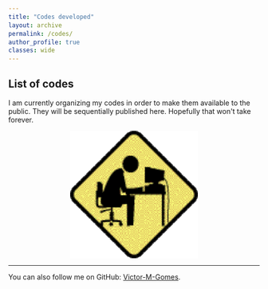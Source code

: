 ```yaml
---
title: "Codes developed"
layout: archive
permalink: /codes/
author_profile: true
classes: wide
---
```


## List of codes 

I am currently organizing my codes in order to make them available to the public. They will be sequentially published here. Hopefully that won't take forever.

<!-- To centralize the picture -->
<style>
img {
    display: block;
    margin-left: auto;
    margin-right: auto;
    width: 50%;
}
.grayscale {-webkit-filter: grayscale(50%);filter: grayscale(50%);}
</style>

<img class="grayscale" src="/assets/images/under_construction.gif" alt="http://photobucket.com/gallery/user/muklis-photos/media/bWVkaWFJZDo1NzQzMzk3Mw==/?ref=" style="width:256px;height:256px;">

---

You can also follow me on GitHub: [Victor-M-Gomes](https://github.com/Victor-M-Gomes).
